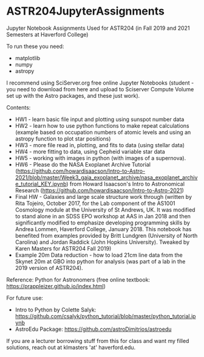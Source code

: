# ASTR204JupyterAssignments
Jupyter Notebook Assignments Used for ASTR204 (in Fall 2019 and 2021 Semesters at Haverford College)

To run these you need: 
* matplotlib
* numpy
* astropy

I recommend using SciServer.org free online Jupyter Notebooks (student - you need to download from here and upload to Sciserver Compute Volume set up with the Astro packages, and these just work). 

Contents: 
* HW1 - learn basic file input and plotting using sunspot number data
* HW2 - learn how to use python functions to make repeat calculations (example based on occupation numbers of atomic levels and using an astropy function to plot star positions)
* HW3 - more file read in, plotting, and fits to data (using stellar data)
* HW4 - more fitting to data, using Cepheid variable star data
* HW5 - working with images in python (with images of a supernova). 
* HW6 - Please do the NASA Exoplanet Archive Tutorial (https://github.com/howardisaacson/Intro-to-Astro-2021/blob/master/Week3_gaia_exoplanet_archive/nasa_exoplanet_archive_tutorial_KEY.ipynb) from Howard Isaacson's Intro to Astronomical Research (https://github.com/howardisaacson/Intro-to-Astro-2021)
* Final HW - Galaxies and large scale structure work through (written by Rita Tojeiro, October 2017, for the Lab component of the AS1001 Cosmology module at the University of St Andrews, UK. It was modified to stand alone in an SDSS EPO workshop at AAS in Jan 2018 and then significantly modified to emphasize developing programming skills by Andrea Lommen, Haverford College, January 2018. This notebook has benefited from examples provided by Britt Lundgren (University of North Carolina) and Jordan Raddick (John Hopkins University). Tweaked by Karen Masters for ASTR204 Fall 2019) 
* Example 20m Data reduction - how to load 21cm line data from the Skynet 20m at GBO into python for analysis (was part of a lab in the 2019 version of ASTR204). 


Reference: Python for Astronomers (free online textbook: https://prappleizer.github.io/index.html)

For future use: 
* Intro to Python by Colette Salyk: https://github.com/csalyk/python_tutorial/blob/master/python_tutorial.ipynb
* AstroEdu Package: https://github.com/astroDimitrios/astroedu 

If you are a lecturer borrowing stuff from this for class and want my filled solutions, reach out at 
 klmasters 'at' haverford.edu.